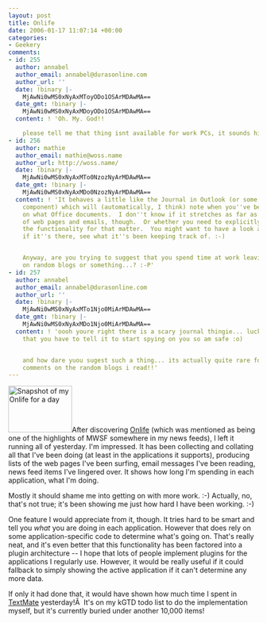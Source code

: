 ```yaml
---
layout: post
title: Onlife
date: 2006-01-17 11:07:14 +00:00
categories:
- Geekery
comments:
- id: 255
  author: annabel
  author_email: annabel@durasonline.com
  author_url: ''
  date: !binary |-
    MjAwNi0wMS0xNyAxMToyODo1OSArMDAwMA==
  date_gmt: !binary |-
    MjAwNi0wMS0xNyAxMDoyODo1OSArMDAwMA==
  content: ! 'Oh. My. God!!

    please tell me that thing isnt available for work PCs, it sounds hideous!!!!'
- id: 256
  author: mathie
  author_email: mathie@woss.name
  author_url: http://woss.name/
  date: !binary |-
    MjAwNi0wMS0xNyAxMTo0NzozNyArMDAwMA==
  date_gmt: !binary |-
    MjAwNi0wMS0xNyAxMDo0NzozNyArMDAwMA==
  content: ! 'It behaves a little like the Journal in Outlook (or some other MS Office
    component) which will (automatically, I think) note when you''ve been working
    on what Office documents.  I don''t know if it stretches as far as to keep track
    of web pages and emails, though.  Or whether you need to explicitly switch on
    the functionality for that matter.  You might want to have a look at your ''Journal'',
    if it''s there, see what it''s been keeping track of. :-)


    Anyway, are you trying to suggest that you spend time at work leaving comments
    on random blogs or something...? :-P'
- id: 257
  author: annabel
  author_email: annabel@durasonline.com
  author_url: ''
  date: !binary |-
    MjAwNi0wMS0xNyAxMTo1Njo0MiArMDAwMA==
  date_gmt: !binary |-
    MjAwNi0wMS0xNyAxMDo1Njo0MiArMDAwMA==
  content: ! 'oooh youre right there is a scary journal thingie... luckily it seems
    that you have to tell it to start spying on you so am safe :o)


    and how dare yuou sugest such a thing... its actually quite rare for me to leave
    comments on the random blogs i read!!'
---
```

<a id="p219" rel="attachment" class="imagelink alignleft" title="Snapshot of my Onlife for a day" href="http://woss.name/2006/01/17/onlife/snapshot-of-my-onlife-for-a-day/"><img width="128" height="94" id="image219" alt="Snapshot of my Onlife for a day" src="http://woss.name/wp-content/uploads/2006/01/onlife-snapshot.thumbnail.png" /></a>After discovering <a title="Onlife: Search your life, organise your world" href="http://www.ethomaz.com/onlife/">Onlife</a> (which was mentioned as being one of the highlights of MWSF somewhere in my news feeds), I left it running all of yesterday.  I'm impressed.  It has been collecting and collating all that I've been doing (at least in the applications it supports), producing lists of the web pages I've been surfing, email messages I've been reading, news feed items I've lingered over.  It shows how long I'm spending in each application, what I'm doing.

Mostly it should shame me into getting on with more work. :-)  Actually, no, that's not true; it's been showing me just how hard I have been working. :-)

One feature I would appreciate from it, though.  It tries hard to be smart and tell you <em>what</em> you are doing in each application.  However that does rely on some application-specific code to determine what's going on.  That's really neat, and it's even better that this functionality has been factored into a plugin architecture -- I hope that lots of people implement plugins for the applications I regularly use.  However, it would be really useful if it could fallback to simply showing the active application if it can't determine any more data.

If only it had done that, it would have shown how much time I spent in <a title="TextMate" href="http://macromates.com/">TextMate</a> yesterday!Â  It's on my kGTD todo list to do the implementation myself, but it's currently buried under another 10,000 items!
